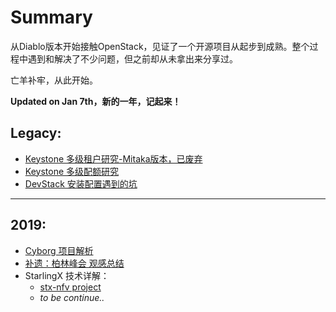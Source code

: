 # Summary
从Diablo版本开始接触OpenStack，见证了一个开源项目从起步到成熟。整个过程中遇到和解决了不少问题，但之前却从未拿出来分享过。

亡羊补牢，从此开始。

**Updated on Jan 7th，新的一年，记起来！**


## Legacy:
* [Keystone 多级租户研究-Mitaka版本，已废弃](sharing/keystone_hierarchical_projects/FAR_for_keystone_hierarchical_projects.md)
* [Keystone 多级配额研究](sharing/keystone_hierarchical_quota/keystone_hierarchical_quota.md)
* [DevStack 安装配置遇到的坑](sharing/tips/DevStack_installing.md)
----------------
## 2019:
* [Cyborg 项目解析](sharing/cyborg/OpenStack%20Cyborg.md)
* [补遗：柏林峰会 观感总结](sharing/berlin_summit/OpenStack_Berlin_Summit.md)
* StarlingX 技术详解：
  * [stx-nfv project](sharing/starlingx/stx_nfv.md)
  * *to be continue..*
